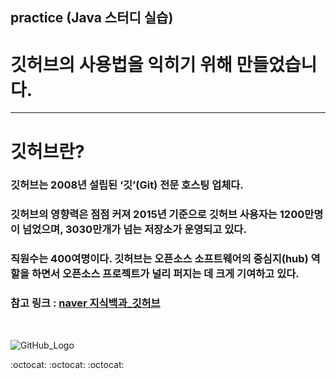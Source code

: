 ## practice (Java 스터디 실습)
# 깃허브의 사용법을 익히기 위해 만들었습니다.

<hr/>

# 깃허브란?
### 깃허브는 2008년 설립된 ‘깃’(Git) 전문 호스팅 업체다.
### 깃허브의 영향력은 점점 커져 2015년 기준으로 깃허브 사용자는 1200만명이 넘었으며, 3030만개가 넘는 저장소가 운영되고 있다.
### 직원수는 400여명이다. 깃허브는 오픈소스 소프트웨어의 중심지(hub) 역할을 하면서 오픈소스 프로젝트가 널리 퍼지는 데 크게 기여하고 있다.
### 참고 링크 : [naver 지식백과_깃허브](https://terms.naver.com/entry.nhn?docId=3580149&cid=59088&categoryId=59096)

</br>

![GitHub_Logo](http://imgnews.naver.net/image/469/2018/06/04/0000304514_001_20180605044954296.jpg)

:octocat: :octocat: :octocat:
